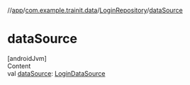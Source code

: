 //[app](../../../index.md)/[com.example.trainit.data](../index.md)/[LoginRepository](index.md)/[dataSource](data-source.md)



# dataSource  
[androidJvm]  
Content  
val [dataSource](data-source.md): [LoginDataSource](../-login-data-source/index.md)  



